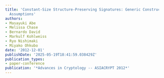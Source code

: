 ```yaml
---
title: 'Constant-Size Structure-Preserving Signatures: Generic Constructions and Simple
  Assumptions'
authors:
- Masayuki Abe
- Melissa Chase
- Bernardo David
- Markulf Kohlweiss
- Ryo Nishimaki
- Miyako Ohkubo
date: '2012-12-01'
publishDate: '2025-05-19T18:41:59.038429Z'
publication_types:
- paper-conference
publication: '*Advances in Cryptology -- ASIACRYPT 2012*'
---
```

